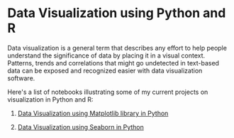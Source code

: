 
# Data Visualization using Python and R

Data visualization is a general term that describes any effort to help people understand the significance of data by placing it in a visual context. Patterns, trends and correlations that might go undetected in text-based data can be exposed and recognized easier with data visualization software.

Here's a list of notebooks illustrating some of my current projects on visualization in Python and R:


1.  [Data Visualization using Matplotlib library in Python](http://nbviewer.jupyter.org/github/sinju-pau/Data-Visualization-in-Python-and-R/blob/master/DataVisualizationWithMatplotlib.ipynb)

2.  [Data Visualization using Seaborn in Python](http://nbviewer.jupyter.org/github/sinju-pau/Data-Visualization-in-Python-and-R/blob/master/DataVisualizationInPythonSeaborn.ipynb)

 
 
